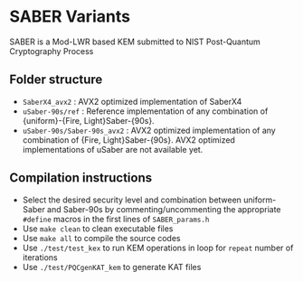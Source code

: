 # SABER Variants
SABER is a Mod-LWR based KEM submitted to NIST Post-Quantum Cryptography Process

## Folder structure

* `SaberX4_avx2` : AVX2 optimized implementation of SaberX4 
* `uSaber-90s/ref` : Reference implementation of any combination of {uniform}-{Fire, Light}Saber-{90s}. 
* `uSaber-90s/Saber-90s_avx2` : AVX2 optimized implementation of any combination of {Fire, Light}Saber-{90s}. AVX2 optimized implementations of uSaber are not available yet.

## Compilation instructions

* Select the desired security level and combination between uniform-Saber and Saber-90s by commenting/uncommenting the appropriate `#define` macros in the first lines of `SABER_params.h`
* Use `make clean` to clean executable files
* Use `make all` to compile the source codes 
* Use `./test/test_kex` to run KEM operations in loop for `repeat` number of iterations
* Use `./test/PQCgenKAT_kem` to generate KAT files

